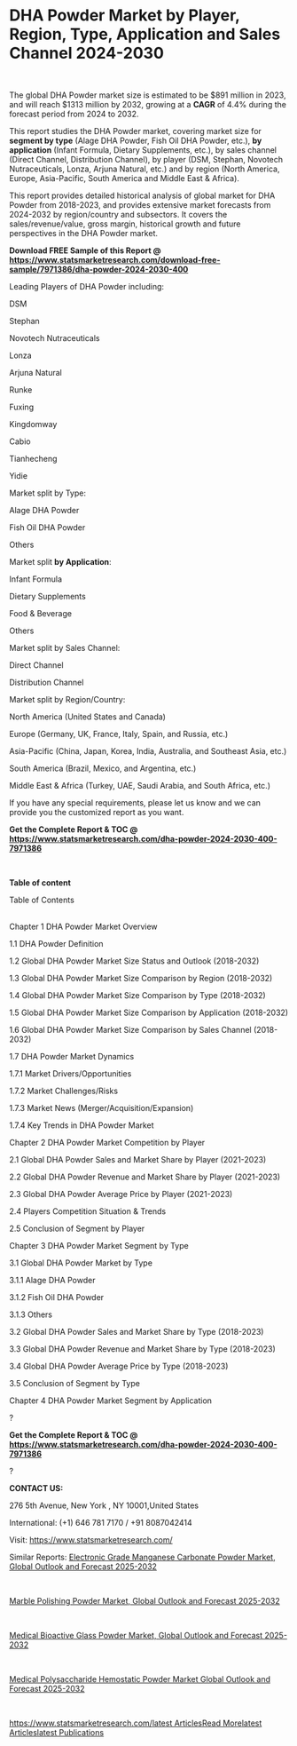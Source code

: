 <h1>DHA Powder Market by Player, Region, Type, Application and Sales Channel 2024-2030</h1><br/><p>The global DHA Powder market size is estimated to be $891 million in 2023, and will reach $1313 million by 2032, growing at a <strong>CAGR</strong> of 4.4% during the forecast period from 2024 to 2032.</p>
 
 
 
 <p>This report studies the DHA Powder market, covering market size for <strong>segment by type</strong> (Alage DHA Powder, Fish Oil DHA Powder, etc.), <strong>by application</strong> (Infant Formula, Dietary Supplements, etc.), by sales channel (Direct Channel, Distribution Channel), by player (DSM, Stephan, Novotech Nutraceuticals, Lonza, Arjuna Natural, etc.) and by region (North America, Europe, Asia-Pacific, South America and Middle East & Africa).</p>
 
 
 
 <p>This report provides detailed historical analysis of global market for DHA Powder from 2018-2023, and provides extensive market forecasts from 2024-2032 by region/country and subsectors. It covers the sales/revenue/value, gross margin, historical growth and future perspectives in the DHA Powder market.</p>
 
 
 
 <p><strong>Download FREE Sample of this Report @ <a href="https://www.statsmarketresearch.com/download-free-sample/7971386/dha-powder-2024-2030-400">https://www.statsmarketresearch.com/download-free-sample/7971386/dha-powder-2024-2030-400</a></strong></p>
 
 
 
 <p>Leading Players of DHA Powder including:</p>
 
 
 
 <p>DSM</p>
 
 
 
 <p>Stephan</p>
 
 
 
 <p>Novotech Nutraceuticals</p>
 
 
 
 <p>Lonza</p>
 
 
 
 <p>Arjuna Natural</p>
 
 
 
 <p>Runke</p>
 
 
 
 <p>Fuxing</p>
 
 
 
 <p>Kingdomway</p>
 
 
 
 <p>Cabio</p>
 
 
 
 <p>Tianhecheng</p>
 
 
 
 <p>Yidie</p>
 
 
 
 <p>Market split by Type:</p>
 
 
 
 <p>Alage DHA Powder</p>
 
 
 
 <p>Fish Oil DHA Powder</p>
 
 
 
 <p>Others</p>
 
 
 
 <p>Market split <strong>by Application</strong>:</p>
 
 
 
 <p>Infant Formula</p>
 
 
 
 <p>Dietary Supplements</p>
 
 
 
 <p>Food & Beverage</p>
 
 
 
 <p>Others</p>
 
 
 
 <p>Market split by Sales Channel:</p>
 
 
 
 <p>Direct Channel</p>
 
 
 
 <p>Distribution Channel</p>
 
 
 
 <p>Market split by Region/Country:</p>
 
 
 
 <p>North America (United States and Canada)</p>
 
 
 
 <p>Europe (Germany, UK, France, Italy, Spain, and Russia, etc.)</p>
 
 
 
 <p>Asia-Pacific (China, Japan, Korea, India, Australia, and Southeast Asia, etc.)</p>
 
 
 
 <p>South America (Brazil, Mexico, and Argentina, etc.)</p>
 
 
 
 <p>Middle East & Africa (Turkey, UAE, Saudi Arabia, and South Africa, etc.)</p>
 
 
 
 <p>If you have any special requirements, please let us know and we can provide you the customized report as you want.</p>
 
 
 
 <div><b>Get the Complete Report & TOC @ <a href="https://www.statsmarketresearch.com/dha-powder-2024-2030-400-7971386">https://www.statsmarketresearch.com/dha-powder-2024-2030-400-7971386</a></b></div>
 
 
 
 <p><br />
 
 <b>Table of content</b></p>
 
 
 
 <p>Table of Contents<br />
 
 <br />
 
 Chapter 1 DHA Powder Market Overview<br />
 
 1.1 DHA Powder Definition<br />
 
 1.2 Global DHA Powder Market Size Status and Outlook (2018-2032)<br />
 
 1.3 Global DHA Powder Market Size Comparison by Region (2018-2032)<br />
 
 1.4 Global DHA Powder Market Size Comparison by Type (2018-2032)<br />
 
 1.5 Global DHA Powder Market Size Comparison by Application (2018-2032)<br />
 
 1.6 Global DHA Powder Market Size Comparison by Sales Channel (2018-2032)<br />
 
 1.7 DHA Powder Market Dynamics<br />
 
 1.7.1 Market Drivers/Opportunities<br />
 
 1.7.2 Market Challenges/Risks<br />
 
 1.7.3 Market News (Merger/Acquisition/Expansion)<br />
 
 1.7.4 Key Trends in DHA Powder Market<br />
 
 Chapter 2 DHA Powder Market Competition by Player<br />
 
 2.1 Global DHA Powder Sales and Market Share by Player (2021-2023)<br />
 
 2.2 Global DHA Powder Revenue and Market Share by Player (2021-2023)<br />
 
 2.3 Global DHA Powder Average Price by Player (2021-2023)<br />
 
 2.4 Players Competition Situation & Trends<br />
 
 2.5 Conclusion of Segment by Player<br />
 
 Chapter 3 DHA Powder Market Segment by Type<br />
 
 3.1 Global DHA Powder Market by Type<br />
 
 3.1.1 Alage DHA Powder<br />
 
 3.1.2 Fish Oil DHA Powder<br />
 
 3.1.3 Others<br />
 
 3.2 Global DHA Powder Sales and Market Share by Type (2018-2023)<br />
 
 3.3 Global DHA Powder Revenue and Market Share by Type (2018-2023)<br />
 
 3.4 Global DHA Powder Average Price by Type (2018-2023)<br />
 
 3.5 Conclusion of Segment by Type<br />
 
 Chapter 4 DHA Powder Market Segment by Application<br />
 
 ? </p>
 
 
 
 <div><b>Get the Complete Report & TOC @ <a href="https://www.statsmarketresearch.com/dha-powder-2024-2030-400-7971386">https://www.statsmarketresearch.com/dha-powder-2024-2030-400-7971386</a></b></div>
 
 
 
 <p>? </p>
 
 
 
 <p><b>CONTACT US:</b><br />
 
 276 5th Avenue, New York , NY 10001,United States<br />
 
 International: (+1) 646 781 7170 / +91 8087042414<br />
 
 Visit: <a href="https://www.statsmarketresearch.com/">https://www.statsmarketresearch.com/</a><br />
 
 Similar Reports: <a href="https://www.statsmarketresearch.com/dha-powder-2024-2030-400-7971386">Electronic Grade Manganese Carbonate Powder Market, Global Outlook and Forecast 2025-2032 </a><br />
 
 <br />
 
 <a href="https://www.statsmarketresearch.com/dha-powder-2024-2030-400-7971386">Marble Polishing Powder Market, Global Outlook and Forecast 2025-2032 </a><br />
 
 <br />
 
 <a href="https://www.statsmarketresearch.com/dha-powder-2024-2030-400-7971386">Medical Bioactive Glass Powder Market, Global Outlook and Forecast 2025-2032</a><br />
 
 <br />
 
 <a href="https://www.statsmarketresearch.com/dha-powder-2024-2030-400-7971386">Medical Polysaccharide Hemostatic Powder Market Global Outlook and Forecast 2025-2032 </a><br />
 
 <br />
 
 <a href="https://gyeongbokgung.com">https://www.statsmarketresearch.com/</a><a href="https://hallyeomaritime.com">latest Articles</a><a href="https://jingwansa.com">Read More</a><a href="https://nguoiviet.jp/">latest Articles</a><a href="https://www.intelmarketresearch.com/">latest Publications</a></p>